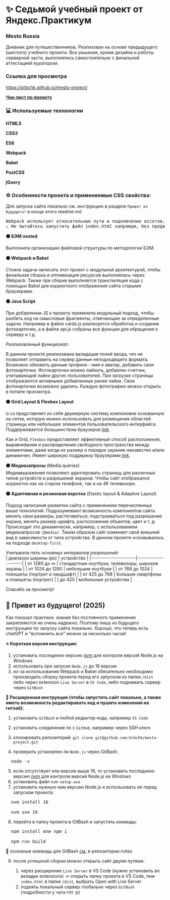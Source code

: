 # ✨ Седьмой учебный проект от Яндекс.Практикум
### Mesto Russia
Дневник для путешественников. Реализован на основе предыдущего (шестого) учебного проекта. Все решения, кроме дизайна и работы серверной части, выполнялись самостоятельно с финальной аттестацией куратором.
### Ссылка для просмотра
https://grbchk.github.io/mesto-project/

**[Чек-лист по проекту](https://code.s3.yandex.net/web-plus/checklists/checklist-5.2/index.html)**
### 💻 Используемые технологии

**HTML5**

**CSS3**

**ES6**

**Webpack**

**Babel**

**PostCSS**

**jQuery**

### ⚙️ Особенности проекта и применяемые CSS свойства:
Для запуска сайта локально см. инструкцию в разделе `Привет из будущего!` в конце этого readme.md
<pre>
Webpack использует относительные пути и подключение ассетов, которое работает корректно только через HTTP-сервер.  
⚠️ Не пытайтесь запустить файл index.html напрямую, без предварительной сборки. 
</pre>  
  
**⚫ БЭМ nested**
>
Выполнила организацию файловой структуры по методологии БЭМ.
>
**⚫ Webpack и Babel**  
  
Стояла задача написать этот проект с модульной архитектурой, чтобы финальная сборка и оптимизация ресурсов выполнялась через Webpack. Также при сборке выполняется транспиляция кода с помощью Babel для корректного отображения сайта старыми браузерами.  

**⚫ Java Script**  

При добавлении JS к проекту применяла модульный подход, чтобы разбить код на смысловые фрагменты, отвечающие за определенные задачи. Например в файле cards.js реализуется обработка и создание фотокарточек, а в файле api.js собраны все функции для обращения к серверу и т.д. 

*Реализованный функционал:*

В данном проекте реализована валидация полей ввода, что не позволяет отправить на сервер данные неподходящего формата. Возможно обновить данные профиля - имя и аватар, добавить свои фотокарточки. Фотокарточки можно лайкать, добавлен счетчик, учитывающий лайки других пользователей. При загрузке страницы отображаются активными добавленные ранее лайки. Свои фотокарточки возможно удалить. Каждую фотографию можно открыть в попапе просмотра.  

**⚫ Grid Layout & Flexbox Layout**  

`Grid` представляет из себя двумерную систему компоновки основанную на сетке, которую можно использовать для размещения областей страницы или небольших элементов пользовательского интерфейса. Поддерживается большинством браузеров [link](https://caniuse.com/?search=grid).  

Как и Grid, `Flexbox` предоставляет эффективный способ расположения, выравнивания и распределения свободного пространства между элементами, даже когда их размер и порядок заранее неизвестен и/или динамичен. Имеет широкую поддержку браузерами [link](https://caniuse.com/?search=flex).  

**⚫ Медиазапросы** (Media queries)  
Медиавыражения позволяют адаптировать страницу для различных типов устройств и разрешений экранов. Чтобы сайт отображался корректно как на старом телефоне, так и на 4K телевизоре.

**⚫ Адаптивная и резиновая верстка** (Elastic layout & Adaptive Layout)

Подход написания разметки сайта с применением перечисленных выше технологий. Подразумевают возможность компонентов сайта менять свои размеры, растягиваться, подстраиваться под разрешение экрана, менять размер шрифта, расположение объектов, цвет и т. д. Происходит это динамически, например, с использованием медиазапросов `(@media)`. Таким образом сайт изменяет свой внешний вид в зависимости от типа устройства. В данном проекте основывалась на подходе `desktop-first`.

*Учитывала пять основных интервалов разрешений:*  
| диапазон ширины (px) | устройство |
|----------------------|---------------------|
| от 1280 до ∞         | стандартные ноутбуки, телевизоры, широкие экраны |
| от 1024 до 1280      | небольшие ноутбуки |
| от 768 до 1024       | планшеты (портрет и ландшафт) |
| от 425 до 768        | большие смартфоны и планшеты (портрет) |
| до 425               | мобильные устройства |
  
  
Спасибо за просмотр!  
 
    
## 🧙 Привет из будущего! (2025)  

Как показал практика: знания без постоянного применения закрепляются не очень надежно. Поэтому пишу из будущего инструкцию по запуску сайта локально. Хорошо, что теперь есть chatGPT и "вспомнить все" можно за несколько часов! 

**⭐ Короткая версия инструкции:**  

1. установить последнюю версию [nvm](https://github.com/coreybutler/nvm-windows/releases) для контроля версий Node.js на Windows 
2. использовать при запуске `Node.js` до 16 версии
3. из-за использования Webpack и Babel обязательно необходимо производить сборку проекта перед его запуском из папки `/dist` либо через extension `Live Server` в `VS Code`, либо поднимать сервер через `GitBush`  

**🌟 Расширенная инструкция (чтобы запустить сайт локально, а также иметь возможность редактировать код и пушить изменения на гитхаб):**  

1. установить `GitBash` и любой редактор кода, например `VS Code`  

2. установить соединение пк с `GitHub`, например через SSH ключ  

3. клонировать репозиторий: `git clone git@github.com:Grbchk/mesto-project.git`  

4. проверить установлен ли `Node.js` через GitBash: 
<pre>
  node -v
</pre>
5. если отсутствует или версия выше 16, то установить последнюю версию [nvm](https://github.com/coreybutler/nvm-windows/releases) для контроля версий Node.js на Windows 
6. установить файл `nvm-setup.exe`
7. установить нужную нам версию Node.js и использовать ее перед запуском проекта:
<pre>
  nvm install 16  
    
  nvm use 16
</pre>
8. перейти в папку проекта в GitBash и запустить команды:
<pre>
  npm install или npm i  
    
  npm run build
</pre>
📄 основные команды для GitBash [см.](https://github.com/Grbchk/notes/blob/main/GitBush.md) в репозитории notes  
  
  9. после успешной сборки можно открыть сайт двумя путями:
      
      1. через расширение `Live Server` в VS Code (нужно установить во вкладке extensions) -> открыть папку проекта в VS Code, пкм `index.html` в папке `/dist`, выбрать Open with Live Server
      2. поднять локальный сервер глобально через `GitBush` (подробности у чата гпт :р)

